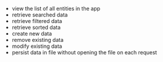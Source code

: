 - view the list of all entities in the app
- retrieve searched data
- retrieve filtered data
- retrieve sorted data
- create new data
- remove existing data
- modify existing data
- persist data in file without opening the file on each request
